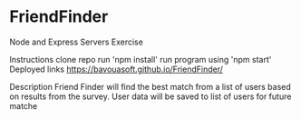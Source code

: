 # FriendFinder

Node and Express Servers Exercise

Instructions
clone repo
run 'npm install'
run program using 'npm start'
Deployed links
https://bavouasoft.github.io/FriendFinder/

Description
Friend Finder will find the best match from a list of users based on results from the survey. User data will be saved to list of users for future matche
